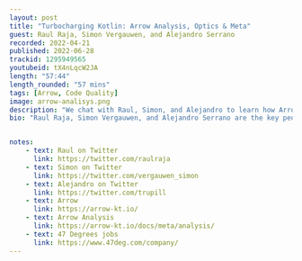 ```yaml
---
layout: post
title: "Turbocharging Kotlin: Arrow Analysis, Optics & Meta"
guest: Raul Raja, Simon Vergauwen, and Alejandro Serrano
recorded: 2022-04-21
published: 2022-06-28
trackid: 1295949565
youtubeid: tX4nLqcW2JA
length: "57:44"
length_rounded: "57 mins"
tags: [Arrow, Code Quality]
image: arrow-analisys.png
description: "We chat with Raul, Simon, and Alejandro to learn how Arrow adds functional paradigms and safety to Kotlin,  and how it aims to influence the future of the language."
bio: "Raul Raja, Simon Vergauwen, and Alejandro Serrano are the key people in Arrow."


notes:
    - text: Raul on Twitter
      link: https://twitter.com/raulraja
    - text: Simon on Twitter
      link: https://twitter.com/vergauwen_simon 
    - text: Alejandro on Twitter
      link: https://twitter.com/trupill
    - text: Arrow
      link: https://arrow-kt.io/
    - text: Arrow Analysis
      link: https://arrow-kt.io/docs/meta/analysis/
    - text: 47 Degrees jobs
      link: https://www.47deg.com/company/
---
```

